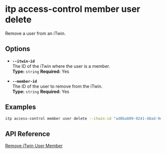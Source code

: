 # itp access-control member user delete

Remove a user from an iTwin.

## Options

- **`--itwin-id`**  
  The ID of the iTwin where the user is a member.  
  **Type:** `string` **Required:** Yes

- **`--member-id`**  
  The ID of the user to remove from the iTwin.  
  **Type:** `string` **Required:** Yes

## Examples

```bash
itp access-control member user delete --itwin-id "ad0ba809-9241-48ad-9eb0-c8038c1a1d51" --member-id "user1-id"
```

## API Reference

[Remove iTwin User Member](https://developer.bentley.com/apis/access-control-v2/operations/remove-itwin-user-member/)
